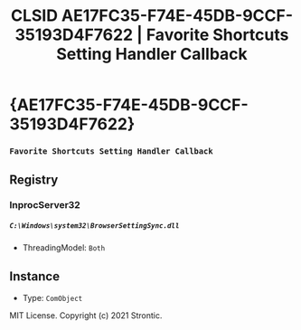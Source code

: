 ﻿---
title: "CLSID AE17FC35-F74E-45DB-9CCF-35193D4F7622 | Favorite Shortcuts Setting Handler Callback"
excerpt: What is COM-Object CLSID AE17FC35-F74E-45DB-9CCF-35193D4F7622?
---

# {AE17FC35-F74E-45DB-9CCF-35193D4F7622}

### `Favorite Shortcuts Setting Handler Callback`

## Registry


### InprocServer32

##### `C:\Windows\system32\BrowserSettingSync.dll`
* ThreadingModel: `Both`

## Instance

* Type: `ComObject`

MIT License. Copyright (c) 2021 Strontic.


